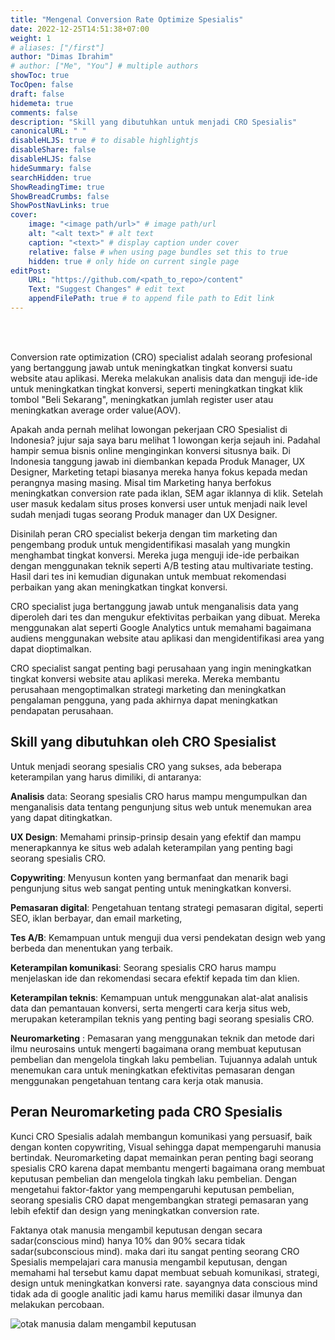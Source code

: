 ```yaml
---
title: "Mengenal Conversion Rate Optimize Spesialis"
date: 2022-12-25T14:51:38+07:00
weight: 1
# aliases: ["/first"]
author: "Dimas Ibrahim"
# author: ["Me", "You"] # multiple authors
showToc: true
TocOpen: false
draft: false
hidemeta: true
comments: false
description: "Skill yang dibutuhkan untuk menjadi CRO Spesialis"
canonicalURL: " "
disableHLJS: true # to disable highlightjs
disableShare: false
disableHLJS: false
hideSummary: false
searchHidden: true
ShowReadingTime: true
ShowBreadCrumbs: false
ShowPostNavLinks: true
cover:
    image: "<image path/url>" # image path/url
    alt: "<alt text>" # alt text
    caption: "<text>" # display caption under cover
    relative: false # when using page bundles set this to true
    hidden: true # only hide on current single page
editPost:
    URL: "https://github.com/<path_to_repo>/content"
    Text: "Suggest Changes" # edit text
    appendFilePath: true # to append file path to Edit link
---
```

<br><br>

Conversion rate optimization (CRO) specialist adalah seorang profesional yang bertanggung jawab untuk meningkatkan tingkat konversi suatu website atau aplikasi. Mereka melakukan analisis data dan menguji ide-ide untuk meningkatkan tingkat konversi, seperti meningkatkan tingkat klik tombol "Beli Sekarang", meningkatkan jumlah register user atau meningkatkan average order value(AOV).

Apakah anda pernah melihat lowongan pekerjaan CRO Spesialist di Indonesia? jujur saja saya baru melihat 1 lowongan kerja sejauh ini. Padahal hampir semua bisnis online menginginkan konversi situsnya baik. Di Indonesia tanggung jawab ini diembankan kepada Produk Manager, UX Designer, Marketing tetapi biasanya mereka hanya fokus kepada medan perangnya masing masing. Misal tim Marketing hanya berfokus meningkatkan conversion rate pada iklan, SEM agar iklannya di klik. Setelah user masuk kedalam situs proses konversi user untuk menjadi naik level sudah menjadi tugas seorang Produk manager dan UX Designer. 

Disinilah peran CRO specialist bekerja dengan tim marketing dan pengembang produk untuk mengidentifikasi masalah yang mungkin menghambat tingkat konversi. Mereka juga menguji ide-ide perbaikan dengan menggunakan teknik seperti A/B testing atau multivariate testing. Hasil dari tes ini kemudian digunakan untuk membuat rekomendasi perbaikan yang akan meningkatkan tingkat konversi.

CRO specialist juga bertanggung jawab untuk menganalisis data yang diperoleh dari tes dan mengukur efektivitas perbaikan yang dibuat. Mereka menggunakan alat seperti Google Analytics untuk memahami bagaimana audiens menggunakan website atau aplikasi dan mengidentifikasi area yang dapat dioptimalkan.

CRO specialist sangat penting bagi perusahaan yang ingin meningkatkan tingkat konversi website atau aplikasi mereka. Mereka membantu perusahaan mengoptimalkan strategi marketing dan meningkatkan pengalaman pengguna, yang pada akhirnya dapat meningkatkan pendapatan perusahaan.

## Skill yang dibutuhkan oleh CRO Spesialist

Untuk menjadi seorang spesialis CRO yang sukses, ada beberapa keterampilan yang harus dimiliki, di antaranya:

**Analisis** data: Seorang spesialis CRO harus mampu mengumpulkan dan menganalisis data tentang pengunjung situs web untuk menemukan area yang dapat ditingkatkan.

**UX Design**: Memahami prinsip-prinsip desain yang efektif dan mampu menerapkannya ke situs web adalah keterampilan yang penting bagi seorang spesialis CRO.

**Copywriting**: Menyusun konten yang bermanfaat dan menarik bagi pengunjung situs web sangat penting untuk meningkatkan konversi.

**Pemasaran digital**: Pengetahuan tentang strategi pemasaran digital, seperti SEO, iklan berbayar, dan email marketing, 

**Tes A/B**: Kemampuan untuk menguji dua versi pendekatan design web yang berbeda dan menentukan yang terbaik.

**Keterampilan komunikasi**: Seorang spesialis CRO harus mampu menjelaskan ide dan rekomendasi secara efektif kepada tim dan klien.

**Keterampilan teknis**: Kemampuan untuk menggunakan alat-alat analisis data dan pemantauan konversi, serta mengerti cara kerja situs web, merupakan keterampilan teknis yang penting bagi seorang spesialis CRO.

**Neuromarketing** : Pemasaran yang menggunakan teknik dan metode dari ilmu neurosains untuk mengerti bagaimana orang membuat keputusan pembelian dan mengelola tingkah laku pembelian. Tujuannya adalah untuk menemukan cara untuk meningkatkan efektivitas pemasaran dengan menggunakan pengetahuan tentang cara kerja otak manusia.
## Peran Neuromarketing pada CRO Spesialis

Kunci CRO Spesialis adalah membangun komunikasi yang persuasif, baik dengan konten copywriting, Visual sehingga dapat mempengaruhi manusia bertindak. Neuromarketing dapat memainkan peran penting bagi seorang spesialis CRO karena dapat membantu mengerti bagaimana orang membuat keputusan pembelian dan mengelola tingkah laku pembelian. Dengan mengetahui faktor-faktor yang mempengaruhi keputusan pembelian, seorang spesialis CRO dapat mengembangkan strategi pemasaran yang lebih efektif dan design yang meningkatkan conversion rate.

Faktanya otak manusia mengambil keputusan dengan secara sadar(conscious mind) hanya 10% dan 90% secara tidak sadar(subconscious mind). maka dari itu sangat penting seorang CRO Spesialis mempelajari cara manusia mengambil keputusan, dengan memahami hal tersebut kamu dapat membuat sebuah komunikasi, strategi, design untuk meningkatkan konversi rate. sayangnya data conscious mind tidak ada di google analitic jadi kamu harus memiliki dasar ilmunya dan melakukan percobaan.

![otak manusia dalam mengambil keputusan](/images/otak-manusia.png#center)
